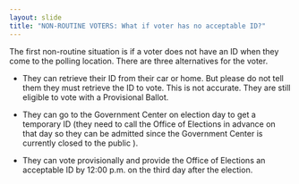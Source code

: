 ```yaml
---
layout: slide
title: "NON-ROUTINE VOTERS: What if voter has no acceptable ID?"
---
```


The first non-routine situation is if a voter does not have an ID when they come to the polling location. There are three alternatives for the voter.

- They can retrieve their ID from their car or home. But please do not tell them they must retrieve the ID to vote. This is not accurate. They are still eligible to vote with a Provisional Ballot.

- They can go to the Government Center on election day to get a temporary ID (they need to call the Office of Elections in advance on that day so they can be admitted since the Government Center is currently closed to the public ).

- They can vote provisionally and provide the Office of Elections an acceptable ID by 12:00 p.m. on the third day after the election.